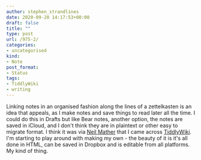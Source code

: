 ```yaml
---
author: stephen_strandlines
date: 2020-09-20 14:17:53+00:00
draft: false
title: ""
type: post
url: /975-2/
categories:
- uncategorised
kind:
- Note
post_format:
- Status
tags:
- TiddlyWiki
- writing
---
```


Linking notes in an organised fashion along the lines of a zettelkasten is an idea that appeals, as I make notes and save things to read later all the time. I could do this in Drafts but like Bear notes, another option, the notes are saved in iCloud, and I don't think they are in plaintext or other easy to migrate format. I think it was via [Neil Mather](https://doubleloop.net/2020/03/08/org-roam/) that I came across [TiddlyWiki](https://tiddlywiki.com). I'm starting to play around with making my own - the beauty of it is it's all done in HTML, can be saved in Dropbox and is editable from all platforms. My kind of thing.
